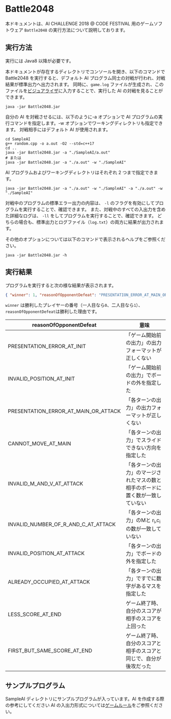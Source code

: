 # Battle2048

本ドキュメントは、AI CHALLENGE 2018 @ CODE FESTIVAL 用のゲームソフトウェア `Battle2048` の実行方法について説明しております。

## 実行方法

実行には Java8 以降が必要です。

本ドキュメントが存在するディレクトリでコンソールを開き、以下のコマンドで Battle2048 を実行すると、デフォルト AI プログラム同士の対戦が行われ、対戦結果が標準出力へ出力されます。
同時に、`game.log` ファイルが生成され、このファイルを[ビジュアライザ](https://www.exkazuu.net/GameViewerForAIChallenge2018AtCodeFestival)に入力することで、実行した AI の対戦を見ることができます。

    java -jar Battle2048.jar

自分の AI を対戦させるには、以下のように-a オプションで AI プログラムの実行コマンドを指定します。-w オプションでワーキングディレクトリも指定できます。
対戦相手にはデフォルト AI が使用されます。

    cd SampleAI
    g++ random.cpp -o a.out -O2 --std=c++17
    cd ..
    java -jar Battle2048.jar -a "./SampleAI/a.out"
    # または
    java -jar Battle2048.jar -a "./a.out" -w "./SampleAI"

AI プログラムおよびワーキングディレクトリはそれぞれ 2 つまで指定できます。

    java -jar Battle2048.jar -a "./a.out" -w "./SampleAI" -a "./a.out" -w "./SampleAI"

対戦中のプログラムの標準エラー出力の内容は、 `-l` のフラグを有効にしてプログラムを実行することで、確認できます。
また、対戦中のすべての入出力を含めた詳細なログは、 `-ll` をしてプログラムを実行することで、確認できます。
どちらの場合も、標準出力とログファイル（`log.txt`）の両方に結果が出力されます。

その他のオプションについては以下のコマンドで表示されるヘルプをご参照ください。

    java -jar Battle2048.jar -h

## 実行結果

プログラムを実行すると次の様な結果が表示されます。
```json
{ "winner": 1, "reasonOfOpponentDefeat": "PRESENTATION_ERROR_AT_MAIN_OR_ATTACK" }
```

`winner` は勝利したプレイヤーの番号（一人目なら`0`、二人目なら`1`）、`reasonOfOpponentDefeat`は勝利した理由です。

|reasonOfOpponentDefeat|意味|
|---|---|
| PRESENTATION_ERROR_AT_INIT           | 「ゲーム開始前の出力」の出力フォーマットが正しくない |
| INVALID_POSITION_AT_INIT             | 「ゲーム開始前の出力」でボードの外を指定した |
| PRESENTATION_ERROR_AT_MAIN_OR_ATTACK | 「各ターンの出力」の出力フォーマットが正しくない |
| CANNOT_MOVE_AT_MAIN                  | 「各ターンの出力」でスライドできない方向を指定した |
| INVALID_M_AND_V_AT_ATTACK            | 「各ターンの出力」のマージされたマスの数と相手のボードに置く数が一致していない |
| INVALID_NUMBER_OF_R_AND_C_AT_ATTACK  | 「各ターンの出力」のMと r<sub>i</sub>,c<sub>i</sub>の数が一致していない |
| INVALID_POSITION_AT_ATTACK           | 「各ターンの出力」でボードの外を指定した |
| ALREADY_OCCUPIED_AT_ATTACK           | 「各ターンの出力」ですでに数字があるマスを指定した |
| LESS_SCORE_AT_END                    | ゲーム終了時、自分のスコアが相手のスコアを上回った |
| FIRST_BUT_SAME_SCORE_AT_END          | ゲーム終了時、自分のスコアと相手のスコアと同じで、自分が後攻だった |

## サンプルプログラム

SampleAI ディレクトリにサンプルプログラムが入っています。AI を作成する際の参考にしてください
AI の入出力形式については[ゲームルール](https://www.exkazuu.net/AIChallenge2018AtCodeFestival/rules/)をご参照ください。
